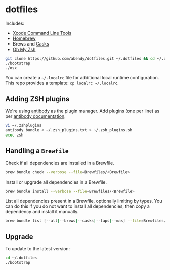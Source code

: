 # dotfiles

Includes:

* [Xcode Command Line Tools][xclt]
* [Homebrew][hb]
* Brews and [Casks][casks]
* [Oh My Zsh][omz]

```sh
git clone https://github.com/abendy/dotfiles.git ~/.dotfiles && cd ~/.dotfiles
./bootstrap
./osx
```

You can create a `~/.localrc` file for additional local runtime configuration. This repo provides a template: `cp localrc ~/.localrc`.

## Adding ZSH plugins

We're using [antibody][ab] as the plugin manager. Add plugins (one per line) as per [antibody documentation][abd].

```sh
vi ~/.zshplugins
antibody bundle < ~/.zsh_plugins.txt > ~/.zsh_plugins.sh
exec zsh
```

## Handling a `Brewfile`

Check if all dependencies are installed in a Brewfile.

```sh
brew bundle check --verbose --file=Brewfiles/<Brewfile>
```

Install or upgrade all dependencies in a Brewfile.

```sh
brew bundle install --verbose --file=Brewfiles/<Brewfile>
```

List all dependencies present in a Brewfile, optionally limiting by types. You can do this if you do not want to install all dependencies, then copy a dependency and install it manually.

```sh
brew bundle list [--all|--brews|--casks|--taps|--mas] --file=Brewfiles/<Brewfile>
```

## Upgrade

To update to the latest version:

```sh
cd ~/.dotfiles
./bootstrap
```

   [xclt]: <https://developer.apple.com/downloads>
   [hb]: <http://brew.sh>
   [casks]: <http://caskroom.io>
   [omz]: <https://github.com/robbyrussell/oh-my-zsh>
   [ab]: <https://getantibody.github.io/>
   [abd]: <https://getantibody.github.io/usage/>
